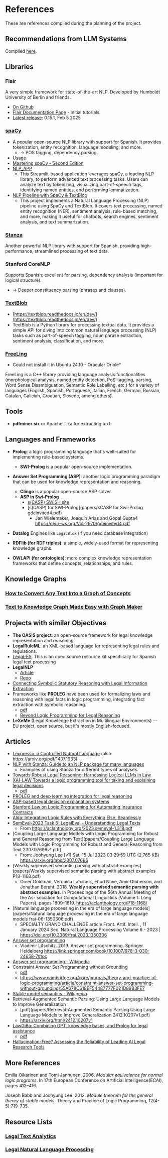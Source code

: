 # References

These are references compiled during the planning of the 
project.

## Recommendations from LLM Systems
Compiled [here](Recom_from_LLMs.md).


## Libraries

### Flair
A very simple framework for state-of-the-art NLP. Developed by Humboldt University of Berlin and friends.
* [On Github](https://github.com/flairNLP/flair)
* [Flair Documentation Page](https://flairnlp.github.io/docs/intro) - Initial tutorials.
* [Latest release](https://github.com/flairNLP/flair/releases): 0.15.1, Feb 5 2025

### [spaCy](https://spacy.io)
  * A popular open-source NLP library with 
    support for Spanish. It provides tokenization, entity recognition, language modeling, and more.
    * → POS tagging, dependency parsing.
  * [Usage](https://spacy.io/usage)
  * [Mastering spaCy - Second Edition](https://learning.oreilly.com/library/view/mastering-spacy/9781835880463/)
  * [NLP_APP](https://github.com/sharonreshma/NLP_APP)
    * This Streamlit-based application leverages spaCy, a leading NLP library, to perform advanced text processing tasks. Users can analyze text by tokenizing, visualizing part-of-speech tags, identifying named entities, and performing lemmatization.
  * [NLP Pipeline with SpaCy & TextBlob](https://github.com/AqueeqAzam/Complete-NLP-pipeline-using-SpaCy)
    * This project implements a Natural Language Processing (NLP) pipeline using SpaCy and TextBlob. It covers text processing, named entity recognition (NER), sentiment analysis, rule-based matching, and more, making it useful for chatbots, search engines, sentiment analysis, and text summarization.

### [Stanza](https://stanfordnlp.github.io/stanza)
Another powerful NLP library with support for 
  Spanish, providing high-performance, streamlined processing of text data.

### Stanford CoreNLP
Supports Spanish; excellent for 
parsing, dependency analysis (important for logical structure).
  * → Deeper constituency parsing (phrases and clauses).

### [TextBlob](https://github.com/sloria/TextBlob)
  * [https://textblob.readthedocs.io/en/dev/](https://textblob.readthedocs.io/en/dev/)
  * TextBlob is a Python library for processing textual data. It provides a simple API for diving into common natural language processing (NLP) tasks such as part-of-speech tagging, noun phrase extraction, sentiment analysis, classification, and more.

### [FreeLing](https://nlp.lsi.upc.edu/freeling/)
  * Could not install it in Ubuntu 24.10 - Oracular Oriole*

  FreeLing is a C++ library providing language analysis functionalities (morphological analysis, named entity detection, PoS-tagging, parsing, Word Sense Disambiguation, Semantic Role Labelling, etc.) for a variety of languages (English, Spanish, Portuguese, Italian, French, German, Russian, Catalan, Galician, Croatian, Slovene, among others).


## Tools

* **pdfminer.six** or Apache Tika for extracting text.


## Languages and Frameworks

* **Prolog**: a logic programming language that's well-suited 
for implementing rule-based systems.
  * **SWI-Prolog** is a popular open-source implementation.
* **Answer Set Programming (ASP)**: another logic programming 
  paradigm that can be used for knowledge representation and reasoning.
  * **Clingo** is a popular open-source ASP solver.
  * **ASP in Swi-Prolog**
    * [s(CASP) SWISH site](https://swish.swi-prolog.org/example/scasp.swinb)
    * [s(CASP) for SWI-Prolog](papers/sCASP for Swi-Prolog gdeinvited4.pdf)
      * Jan Wielemaker, Joaquín Arias and Gopal Gupta4 
        https://ceur-ws.org/Vol-2970/gdeinvited4.pdf

* **Datalog** Engines like `LogicBlox` (if you need database integration)
* **RDFlib (for RDF triples)**: a simple, 
widely-used format for representing knowledge graphs.
* **OWLAPI (for ontologies)**: more complex knowledge representation 
  frameworks that define concepts, relationships, and rules.


## Knowledge Graphs
### [How to Convert Any Text Into a Graph of Concepts](https://towardsdatascience.com/how-to-convert-any-text-into-a-graph-of-concepts-110844f22a1a/)
### [Text to Knowledge Graph Made Easy with Graph Maker](https://towardsdatascience.com/text-to-knowledge-graph-made-easy-with-graph-maker-f3f890c0dbe8/)


## Projects with similar Objectives

* **The OASIS project**: an open-source framework for legal 
knowledge representation and reasoning.
* **LegalRuleML**: an XML-based language for representing 
  legal rules and regulations.
* [Legal-ES](papers/Legal-ES-2020.lt4gov-1.6.pdf). This is an open source resource kit 
specifically for Spanish legal text processing
* **LegalNLP**
  * [Article](https://www.academia.edu/79909964/LegalNLP_Natural_Language_Processing_methods_for_the_Brazilian_Legal_Language)
  * [Repo](https://github.com/felipemaiapolo/legalnlp)
* [Connecting Symbolic Statutory Reasoning with Legal 
Information Extraction](https://aclanthology.org/2023.nllp-1.12.pdf)
* Frameworks like **PROLEG** have been used for formalizing laws and reasoning with legal facts in logic programming, integrating fact extraction with symbolic reasoning.
  * [pdf](papers/paper2LPLR.pdf)
  * [Beyond Logic Programming for Legal Reasoning](https://ceur-ws.org/Vol-3437/paper2LPLR.pdf)
* **LeXeMe** (Legal Knowledge Extraction in Multilingual 
  Environments) — EU project, open source, but it's mostly English-focused.


## Articles
* [Lexpresso: a Controlled Natural Language](papers/Lexpresso-1407.1933v1.pdf) (also: https://arxiv.org/pdf/1407.1933)
* [NLP with Stanza: Guide to an NLP package for many languages](https://pythonology.eu/guide-to-nlp-with-stanza-stanfordnlp/)
  * Examples of using Stanza for different types of 
    analyses.
* [Towards Robust Legal Reasoning: Harnessing Logical LLMs in Law](https://arxiv.org/html/2502.17638v1)
* [XAI-LAW Towards a logic programming tool for taking
and explaining legal decisions](https://ceur-ws.org/Vol-3733/short3.pdf)
  * [pdf](papers/XAI-LAW.pdf)
* [PROLEG and deep learning integration for legal reasoning](https://arxiv.org/pdf/2306.16632.pdf)
* [ASP-based legal decision explanation systems](https://ceur-ws.org/Vol-3733/short3.pdf)
* [Stanford Law on Logic Programming for Automating Insurance Contracts](https://law.stanford.edu/2023/03/10/why-a-logic-programming-approach-works-for-automating-insurance-contracts/)
* [Alda: Integrating Logic Rules with Everything Else, Seamlessly](https://www.cambridge.org/core/journals/theory-and-practice-of-logic-programming/article/integrating-logic-rules-with-everything-else-seamlessly/43F7B71F2B4A27FAB6BFF7EFC0C58EF6)
* [SemEval-2023 Task 6: LegalEval - Understanding Legal Texts](papers/2023.semeval-1.318.pdf)
  * From https://aclanthology.org/2023.semeval-1.318.pdf
* [Coupling Large Language Models with Logic 
Programming for Robust and General Reasoning from Text](papers/Coupling Large Language Models with Logic Programming for Robust and General Reasoning from Text 2307.07696v1.pdf)
  * From: Joohyung Lee  [v1] Sat, 15 Jul 2023 03:29:59 
    UTC (2,765 KB) https://arxiv.org/abs/2307.07696
* [Weakly supervised semantic parsing with abstract examples](papers/Weakly supervised semantic parsing with abstract examples P18-1168.pdf)
  * Omer Goldman, Veronica Latcinnik, Ehud Nave, Amir
  Globerson, and Jonathan Berant. 2018. **Weakly supervised semantic parsing with abstract examples**. In
  Proceedings of the 56th Annual Meeting of the As-
  sociation for Computational Linguistics (Volume 1:
  Long Papers), pages 1809–1819.
  https://aclanthology.org/P18-1168/
* [Natural language processing in the era of large language models](papers/Natural language processing in the era of large language models frai-06-1350306.pdf)
  * SPECIALTY GRAND CHALLENGE article
Front. Artif. Intell. , 11 January 2024
Sec. Natural Language Processing
Volume 6 - 2023 | https://doi.org/10.3389/frai.2023.1350306
* [Answer set programming](papers/answer-set-programming-978-3-030-24658-7_compress.pdf)
  * Vladimir Lifschitz. 2019. Answer set programming. Springer Heidelberg
  https://link.springer.com/book/10.1007/978-3-030-24658-7#toc
* [Answer set programming - Wikipedia](https://en.wikipedia.org/wiki/Answer_set_programming)
* Constraint Answer Set Programming without Grounding
  * [pdf](papers/answer-set-programming-978-3-030-24658-7_compress.pdf)
  * https://www.cambridge.org/core/journals/theory-and-practice-of-logic-programming/article/constraint-answer-set-programming-without-grounding/55A678C618EF54487777F021D89B3FE7
* [Stable model semantics - Wikipedia](https://en.wikipedia.org/wiki/Stable_model_semantics)
* Retrieval-Augmented Semantic Parsing: Using Large Language Models to Improve Generalization
  * [pdf](papers/Retrieval-Augmented Semantic Parsing Using Large Language Models to Improve Generalization 2412.10207v1.pdf)
  * https://arxiv.org/html/2412.10207v1
* [LawGiBa: Combining GPT, knowledge bases, and Prolog for legal assistance](https://ebooks.iospress.nl/doi/10.3233/FAIA230991)
  * [pdf](papers/FAIA-379-FAIA230991.pdf)
* [Hallucination-Free? Assessing the Reliability of Leading AI Legal Research Tools](https://arxiv.org/abs/2405.20362)


## More References
Emilia Oikarinen and Tomi Janhunen. 2006.
_Modular equivalence for normal logic programs_. In 17th European Conference on Artificial Intelligence(ECAI),
pages 412–416.

Joseph Babb and Joohyung Lee. 2012. _Module theorem for 
the general theory of stable models_. Theory and
Practice of Logic Programming, 12(4-5):719–735.


## Resource Lists

### [Legal Text Analytics](https://github.com/Liquid-Legal-Institute/Legal-Text-Analytics)

### [Legal Natural Language Processing](https://github.com/maastrichtlawtech/awesome-legal-nlp)





